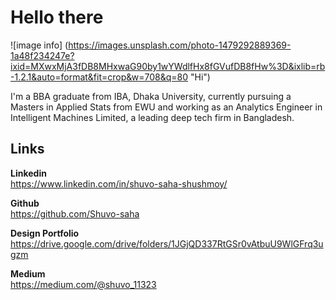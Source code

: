 # Hello there
![image info] (https://images.unsplash.com/photo-1479292889369-1a48f234247e?ixid=MXwxMjA3fDB8MHxwaG90by1wYWdlfHx8fGVufDB8fHw%3D&ixlib=rb-1.2.1&auto=format&fit=crop&w=708&q=80 "Hi")

I'm a BBA graduate from IBA, Dhaka University, currently pursuing a Masters in Applied Stats from EWU and working as an Analytics
Engineer in Intelligent Machines Limited, a leading deep tech firm in Bangladesh. 

## Links

**Linkedin**  
https://www.linkedin.com/in/shuvo-saha-shushmoy/

**Github**  
https://github.com/Shuvo-saha

**Design Portfolio**   
https://drive.google.com/drive/folders/1JGjQD337RtGSr0vAtbuU9WlGFrq3ugzm

**Medium**  
https://medium.com/@shuvo_11323
